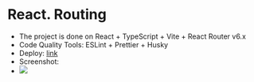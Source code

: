 # React. Routing

- The project is done on React + TypeScript + Vite + React Router v6.x 
- Code Quality Tools: ESLint + Prettier + Husky
- Deploy: [link](https://mali-zi-components.netlify.app/)
- Screenshot:
- ![](https://github.com/Mali-zi/react-routing/blob/react-routing-task/src/img/Routing.JPG)

